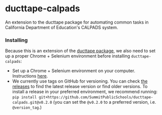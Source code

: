 # ducttape-calpads
An extension to the ducttape package for automating common tasks in California Department of Education's CALPADS system.

### Installing
Because this is an extension of the [ducttape package](https://github.com/SummitPublicSchools/ducttape), we also need to set up a proper Chrome + Selenium environment before installing `ducttape-calpads`:
- Set up a Chrome + Selenium environment on your computer. Instructions [here](https://medium.com/@patrick.yoho11/installing-selenium-and-chromedriver-on-windows-e02202ac2b08).
- We currently use tags on GitHub for versioning. You can check [the releases](https://github.com/SummitPublicSchools/ducttape-calpads/releases) to find the latest release version or find older versions. To install a release in your preferred environment, we recommend running: `pip install git+https://github.com/SummitPublicSchools/ducttape-calpads.git@v0.2.0` (you can set the `@v0.2.0` to a preferred version, i.e. `@version_tag`.)